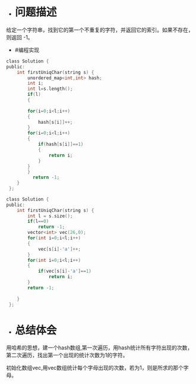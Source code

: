﻿* # 问题描述
给定一个字符串，找到它的第一个不重复的字符，并返回它的索引。如果不存在，则返回 -1。

* #编程实现
```c
class Solution {
public:
    int firstUniqChar(string s) {
        unordered_map<int,int> hash;
        int i;
        int l=s.length();
        if(l)
        {  
              
        for(i=0;i<l;i++)  
        {  
            hash[s[i]]++;  
        }  
        for(i=0;i<l;i++)  
        {  
            if(hash[s[i]]==1)
            {            
                return i;  
            }  
        }             
        }           
          return -1;          
    }  
 };
 ```
```c
class Solution {
public:
    int firstUniqChar(string s) {
        int l = s.size();
        if(l==0)
            return -1;
        vector<int> vec(26,0);
        for(int i=0;i<l;i++)
        {
            vec[s[i]-'a']++;
        }
        for(int i=0;i<l;i++)
        {
            if(vec[s[i]-'a']==1)
                return i;
        }
        return -1;
         
    }  
 };
```
 * # 总结体会
 用哈希的思想，建一个hash数组,第一次遍历，用hash统计所有字符出现的次数，第二次遍历，找出第一个出现的统计次数为1的字符。

初始化数组vec,用vec数组统计每个字母出现的次数，若为1，则是所求的那个字母。

